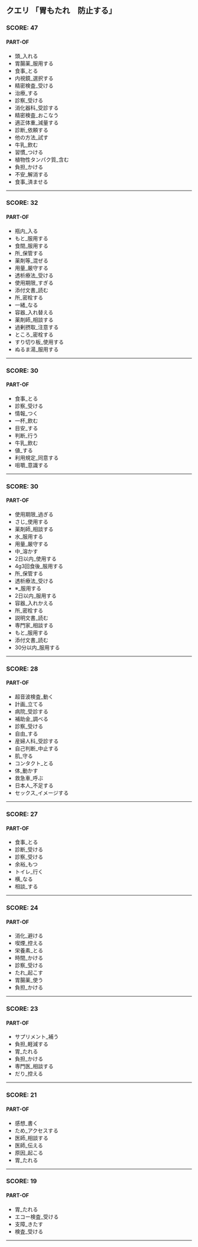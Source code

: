 ## クエリ 「胃もたれ　防止する」

### SCORE: 47
#### PART-OF

- 頭_入れる 
- 胃腸薬_服用する 
- 食事_とる 
- 内視鏡_選択する 
- 精密検査_受ける 
- 治療_する 
- 診察_受ける 
- 消化器科_受診する 
- 精密検査_おこなう 
- 適正体重_減量する 
- 診断_依頼する 
- 他の方法_試す 
- 牛乳_飲む 
- 習慣_つける 
- 植物性タンパク質_含む 
- 負担_かける 
- 不安_解消する 
- 食事_済ませる 

----------

### SCORE: 32
#### PART-OF

- 瓶内_入る 
- もと_服用する 
- 食間_服用する 
- 所_保管する 
- 薬剤等_混ぜる 
- 用量_厳守する 
- 透析療法_受ける 
- 使用期限_すぎる 
- 添付文書_読む 
- 所_密栓する 
- 一緒_なる 
- 容器_入れ替える 
- 薬剤師_相談する 
- 過剰摂取_注意する 
- ところ_密栓する 
- すり切り板_使用する 
- ぬるま湯_服用する 

----------

### SCORE: 30
#### PART-OF

- 食事_とる 
- 診察_受ける 
- 情報_つく 
- 一杯_飲む 
- 目安_する 
- 判断_行う 
- 牛乳_飲む 
- 値_する 
- 利用規定_同意する 
- 咀嚼_意識する 

----------

### SCORE: 30
#### PART-OF

- 使用期限_過ぎる 
- さじ_使用する 
- 薬剤師_相談する 
- 水_服用する 
- 用量_厳守する 
- 中_溶かす 
- 2日以内_使用する 
- 4g3回食後_服用する 
- 所_保管する 
- 透析療法_受ける 
- ※_服用する 
- 2日以内_服用する 
- 容器_入れかえる 
- 所_密栓する 
- 説明文書_読む 
- 専門家_相談する 
- もと_服用する 
- 添付文書_読む 
- 30分以内_服用する 

----------

### SCORE: 28
#### PART-OF

- 超音波検査_動く 
- 計画_立てる 
- 病院_受診する 
- 補助金_調べる 
- 診察_受ける 
- 自由_する 
- 産婦人科_受診する 
- 自己判断_中止する 
- 肌_守る 
- コンタクト_とる 
- 体_動かす 
- 救急車_呼ぶ 
- 日本人_不足する 
- セックス_イメージする 

----------

### SCORE: 27
#### PART-OF

- 食事_とる 
- 診断_受ける 
- 診察_受ける 
- 余裕_もつ 
- トイレ_行く 
- 横_なる 
- 相談_する 

----------

### SCORE: 24
#### PART-OF

- 消化_避ける 
- 喫煙_控える 
- 栄養素_とる 
- 時間_かける 
- 診察_受ける 
- たれ_起こす 
- 胃腸薬_使う 
- 負担_かける 

----------

### SCORE: 23
#### PART-OF

- サプリメント_補う 
- 負担_軽減する 
- 胃_たれる 
- 負担_かける 
- 専門医_相談する 
- だり_控える 

----------

### SCORE: 21
#### PART-OF

- 感想_書く 
- ため_アクセスする 
- 医師_相談する 
- 医師_伝える 
- 原因_起こる 
- 胃_たれる 

----------

### SCORE: 19
#### PART-OF

- 胃_たれる 
- エコー検査_受ける 
- 支障_きたす 
- 検査_受ける 

----------
